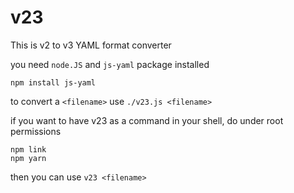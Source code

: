 # v23

This is v2 to v3 YAML format converter

you need ``node.JS`` and ``js-yaml`` package installed
```
npm install js-yaml

```

to convert a `<filename>` use ``./v23.js <filename>``

if you want to have v23 as a command in your shell, do under root permissions
```
npm link
npm yarn

```
then you can use ``v23 <filename>``
